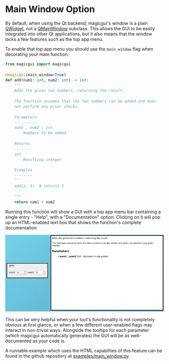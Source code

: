 # Main Window Option

By default, when using the Qt backend, magicgui's window is a plain [QWidget](https://doc.qt.io/qt-5/qwidget.html), not a [QMainWindow](https://doc.qt.io/qt-5/qmainwindow.html) subclass. This allows the GUI to be easily integrated into other Qt applications, but it also means that the window lacks a few features such as the top app menu.

To enable that top app menu you should use the `main_window` flag when decorating your main function:

```python
from magicgui import magicgui

@magicgui(main_window=True)
def add(num1: int, num2: int) -> int:
    """
    Adds the given two numbers, returning the result.

    The function assumes that the two numbers can be added and does
    not perform any prior checks.

    Parameters
    ----------
    num1 , num2 : int
        Numbers to be added

    Returns
    -------
    int
        Resulting integer

    Examples
    --------
    ```
    add(2, 3)  # returns 5
    ```
    """
    return num1 + num2
```

Running this function will show a GUI with a top app menu bar containing a single entry - "Help", with a "Documentation" option. Clicking on it will pop up an HTML-enabled text box that shows the function's complete documentation:

![Menu example](../images/main_window.png)

This can be very helpful when your tool's functionality is not completely obvious at first glance, or when a few different user-enabled flags may interact in non-trivial ways. Alongside the tooltips for each parameter (which magicgui automatically generates) the GUI will be as well-documented as your code is.

A runnable example which uses the HTML capabilties of this feature can be found in the github repository at [examples/main_window.py](https://github.com/napari/magicgui/blob/main/examples/main_window.py).
